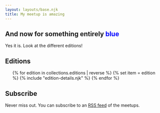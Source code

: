 ```yaml
---
layout: layouts/base.njk
title: My meetup is amazing
---
```



## And now for something entirely <span style="color: blue">blue</span>

Yes it is. Look at the different editions!


## Editions
<ul>
{% for edition in collections.editions | reverse %}
{% set item = edition %}
{% include "edition-details.njk" %}
{% endfor %}
</ul>


## Subscribe

Never miss out. You can subscribe to an [RSS feed](/feed.xml) of the meetups.
